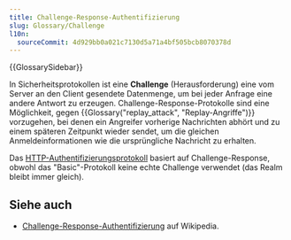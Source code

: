 ```yaml
---
title: Challenge-Response-Authentifizierung
slug: Glossary/Challenge
l10n:
  sourceCommit: 4d929bb0a021c7130d5a71a4bf505bcb8070378d
---
```


{{GlossarySidebar}}

In Sicherheitsprotokollen ist eine **Challenge** (Herausforderung) eine vom Server an den Client gesendete Datenmenge, um bei jeder Anfrage eine andere Antwort zu erzeugen. Challenge-Response-Protokolle sind eine Möglichkeit, gegen {{Glossary("replay_attack", "Replay-Angriffe")}} vorzugehen, bei denen ein Angreifer vorherige Nachrichten abhört und zu einem späteren Zeitpunkt wieder sendet, um die gleichen Anmeldeinformationen wie die ursprüngliche Nachricht zu erhalten.

Das [HTTP-Authentifizierungsprotokoll](/de/docs/Web/HTTP/Guides/Authentication) basiert auf Challenge-Response, obwohl das "Basic"-Protokoll keine echte Challenge verwendet (das Realm bleibt immer gleich).

## Siehe auch

- [Challenge-Response-Authentifizierung](https://en.wikipedia.org/wiki/Challenge%E2%80%93response_authentication) auf Wikipedia.
